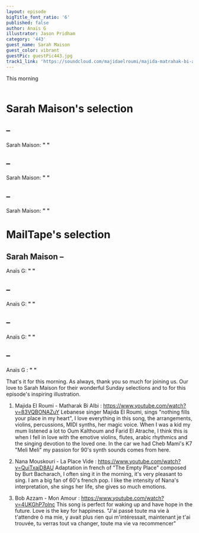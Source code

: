 ```yaml
---
layout: episode
bigTitle_font_ratio: '6'
published: false
author: Anaïs G
illustrator: Jason Pridham
category: '443'
guest_name: Sarah Maison
guest_color: vibrant
guestPic: guestPic443.jpg
track1_link: 'https://soundcloud.com/majidaelroumi/majida-matrahak-bi-albi'
---
```

<p id="introduction">This morning 
<br><br>

</p>

# Sarah Maison's selection

##  – 
Sarah Maison: **"** **"**

##  – 
Sarah Maison: **"** **"**

## – 
Sarah Maison: **"** **"**


# MailTape's selection

## Sarah Maison  – 
Anaïs G: **"** **"**

##  – 
Anaïs G: **"** **"**

##  – 
Anaïs G: **"** **"**

##  – 
Anaïs G : **"** **"**

<p id="outroduction">That's it for this morning. As always, thank you so much for joining us. Our love to Sarah Maison for their wonderful Sunday selections and to  for this episode's inspiring illustration.</p>

1) Majida El Roumi - Matharak Bi Albi : https://www.youtube.com/watch?v=83VQBONAZuY
Lebanese singer Majida El Roumi, sings "nothing fills your place in my heart", I love everything in this song, the arrangements, violins, percussions, MIDI synths, her magic voice. When I was a kid my mum listened a lot to Oum Kalthoum and Farid El Atrache, I think this is when I fell in love with the emotive violins, flutes, arabic rhythmics and the singing devotion to the loved one. In the car we had Cheb Mami's K7 "Meli Meli" my passion for 90's synth sounds comes from here.

2) Nana Mouskouri - La Place Vide : https://www.youtube.com/watch?v=QuiTxajD8AU
Adaptation in french of "The Empty Place" composed by Burt Bacharach, I often sing it in the morning, it's very pleasant to sing. I am a big fan of 60's french pop. I like the intensity of Nana's interpretation, she sings her life, she gives so much emotions.

3) Bob Azzam - Mon Amour : https://www.youtube.com/watch?v=4UKGhP7olnc
This song is perfect for waking up and have hope in the future. Love is the key for happiness.
"J'ai passé toute ma vie à t'attendre ô ma mie, y avait plus rien qui m'intéressait, maintenant je t'ai trouvée, tu verras tout va changer, toute ma vie va recommencer"
